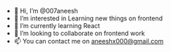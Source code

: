- 👋 Hi, I’m @007aneesh
- 👀 I’m interested in Learning new things on frontend 
- 🌱 I’m currently learning React
- 💞️ I’m looking to collaborate on frontend work
- 📫 You can contact me on aneeshx000@gmail.com
